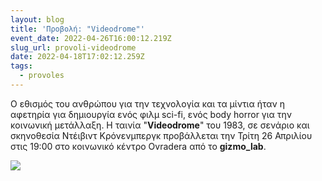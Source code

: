 ```yaml
---
layout: blog
title: 'Προβολή: "Videodrome"'
event_date: 2022-04-26T16:00:12.219Z
slug_url: provoli-videodrome
date: 2022-04-18T17:02:12.259Z
tags:
  - provoles
---
```

Ο εθισμός του ανθρώπου για την τεχνολογία και τα μίντια ήταν η αφετηρία για δημιουργία ενός φιλμ sci-fi, ενός body horror για την κοινωνική μετάλλαξη. Η ταινία "**Videodrome**" του 1983, σε σενάριο και σκηνοθεσία Ντέιβιντ Κρόνενμπεργκ προβάλλεται την Τρίτη 26 Απριλίου στις 19:00 στο κοινωνικό κέντρο Ovradera από το **gizmo_lab**.

![](/images/videodrome-26-4-22.jpg)